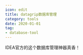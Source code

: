 ```yaml
---
icon: edit
title: datagrip数据库管理
category: tools
date: 2020-01-01
tag:
- database-tool
---
```


IDEA官方的这个数据库管理神器真香！